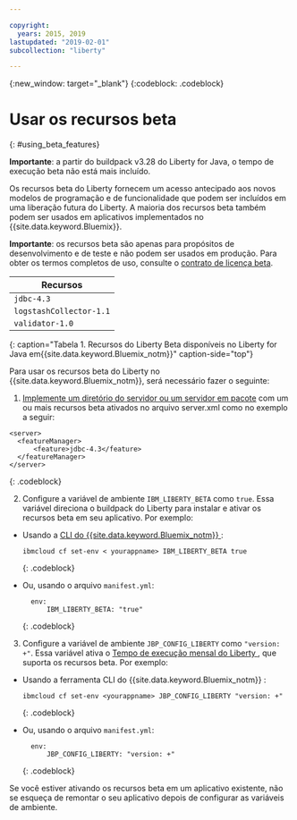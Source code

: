 ```yaml
---

copyright:
  years: 2015, 2019
lastupdated: "2019-02-01"
subcollection: "liberty"

---
```


{:new_window: target="_blank"}
{:codeblock: .codeblock}

# Usar os recursos beta
{: #using_beta_features}

**Importante**: a partir do buildpack v3.28 do Liberty for Java, o tempo de execução beta não está mais incluído.  

Os recursos beta do Liberty fornecem um acesso antecipado aos novos
modelos de programação e de funcionalidade que podem ser incluídos em uma liberação futura
do Liberty. A maioria dos recursos beta também podem ser usados em aplicativos
implementados no {{site.data.keyword.Bluemix}}.

**Importante**: os recursos beta são apenas para propósitos de desenvolvimento e de teste e não podem ser
usados em produção. Para obter os termos completos de uso, consulte o
[contrato de
licença beta](http://public.dhe.ibm.com/ibmdl/export/pub/software/websphere/wasdev/downloads/wlp/beta/lafiles/en.html).

| Recursos |
| ------ |
| `jdbc-4.3` |
| `logstashCollector-1.1` |
| `validator-1.0` |
{: caption="Tabela 1. Recursos do Liberty Beta disponíveis no Liberty for Java em{{site.data.keyword.Bluemix_notm}}" caption-side="top"}


Para usar os recursos beta do Liberty no {{site.data.keyword.Bluemix_notm}}, será necessário fazer o seguinte:

1. [Implemente um diretório do servidor ou um servidor em pacote](/docs/runtimes/liberty/optionsForPushing.html) com um ou mais recursos beta ativados no arquivo server.xml como no exemplo a seguir:

  ```
<server>
    <featureManager>
        <feature>jdbc-4.3</feature>
    </featureManager>
</server>
  ```
  {: .codeblock}

2.  Configure a variável de ambiente `IBM_LIBERTY_BETA` como `true`. Essa variável direciona o buildpack do Liberty para instalar
e ativar os recursos beta em seu aplicativo.  Por exemplo:
  * Usando a  [ CLI do {{site.data.keyword.Bluemix_notm}}  ](/docs/cli/reference/ibmcloud/download_cli.html):
    ```
    ibmcloud cf set-env < yourappname> IBM_LIBERTY_BETA true
    ```
    {: .codeblock}

  * Ou, usando o arquivo `manifest.yml`:
    ```
      env:
          IBM_LIBERTY_BETA: "true"
    ```
    {: .codeblock}

3. Configure a variável de ambiente `JBP_CONFIG_LIBERTY` como
`"version: +"`. Essa variável ativa o [Tempo de execução mensal do Liberty ](/docs/runtimes/liberty/buildpackDefaults.html#liberty_versions), que suporta os recursos beta. Por exemplo:
  * Usando a ferramenta CLI do  {{site.data.keyword.Bluemix_notm}} :
    ```
    ibmcloud cf set-env <yourappname> JBP_CONFIG_LIBERTY "version: +"
    ```
    {: .codeblock}

  * Ou, usando o arquivo `manifest.yml`:
    ```
      env:
          JBP_CONFIG_LIBERTY: "version: +"
    ```
    {: .codeblock}

Se você estiver ativando os recursos beta em um aplicativo existente, não se esqueça de remontar o seu aplicativo depois de configurar as variáveis de ambiente.
